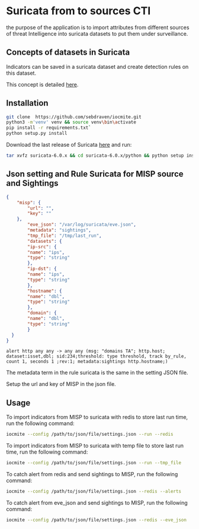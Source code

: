 # Suricata from to sources CTI

the purpose of the application is to import attributes from different sources of threat Intelligence into suricata datasets to put them under surveillance.

## Concepts of datasets in Suricata

Indicators can be saved in a suricata dataset and create detection rules on this dataset.

This concept is detailed [here](https://suricata.readthedocs.io/en/suricata-6.0.0/rules/datasets.html).

## Installation

```bash
git clone  https://github.com/sebdraven/iocmite.git
python3 -m'venv' venv && source venv\bin\activate
pip install -r requirements.txt`
python setup.py install
```

Download the last release of Suricata [here](https://www.openinfosecfoundation.org/download/suricata-current.tar.gz) 
and run:

```bash
tar xvfz suricata-6.0.x && cd suricata-6.0.x/python && python setup install
```

## Json setting and Rule Suricata for MISP source and Sightings

```JSON
{
    "misp": {
        "url": "",
        "key": ""
    },
        "eve_json": "/var/log/suricata/eve.json",
        "metadata": "sightings",
        "tmp_file": "/tmp/last_run",
        "datasets": {
        "ip-src": {
        "name": "ips",
        "type": "string"
        },
        "ip-dst": {
        "name": "ips",
        "type": "string"
        },
        "hostname": {
        "name": "dbl",
        "type": "string"
        },
        "domain": {
        "name": "dbl",
        "type": "string"
        }
  }
}
```


```
alert http any any -> any any (msg: "domains TA"; http.host; dataset:isset,dbl; sid:234;threshold: type threshold, track by_rule, count 1, seconds 1 ;rev:1; metadata:sightings http.hostname;)
```

The metadata term in the rule suricata is the same in the setting JSON file.

Setup the url and key of MISP in the json file.

## Usage

To import indicators from MISP to suricata with redis to store last run time, run the following command:

```bash
iocmite --config /path/to/json/file/settings.json --run --redis
```

To import indicators from MISP to suricata with temp file to store last run time, run the following command:

```bash
iocmite --config /path/to/json/file/settings.json --run --tmp_file
```

To catch alert from redis and send sightings to MISP, run the following command:

```bash
iocmite --config /path/to/json/file/settings.json --redis --alerts
```


To catch alert from eve_json and send sightings to MISP, run the following command:

```bash
iocmite --config /path/to/json/file/settings.json --redis --eve_json
```
